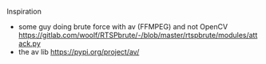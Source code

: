 Inspiration

- some guy doing brute force with av (FFMPEG) and not OpenCV https://gitlab.com/woolf/RTSPbrute/-/blob/master/rtspbrute/modules/attack.py
- the av lib https://pypi.org/project/av/